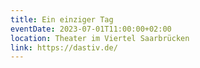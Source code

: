 ```yaml
---
title: Ein einziger Tag
eventDate: 2023-07-01T11:00:00+02:00
location: Theater im Viertel Saarbrücken
link: https://dastiv.de/
---
```

